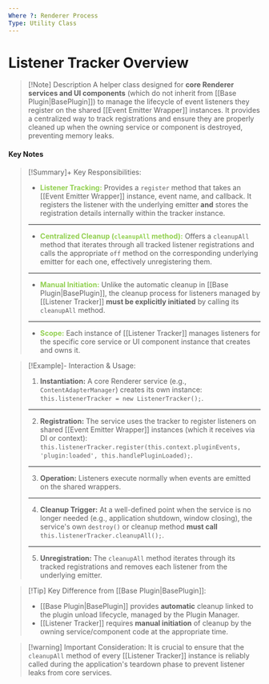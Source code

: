 ```yaml
---
Where ?: Renderer Process
Type: Utility Class
---
```


# Listener Tracker Overview

> [!Note] Description
> A helper class designed for **core Renderer services and UI components** (which do not inherit from [[Base Plugin|BasePlugin]]) to manage the lifecycle of event listeners they register on the shared [[Event Emitter Wrapper]] instances. It provides a centralized way to track registrations and ensure they are properly cleaned up when the owning service or component is destroyed, preventing memory leaks.

#### Key Notes

> [!Summary]+ Key Responsibilities:
> - <span style="font-weight:bold; color:rgb(146, 208, 80)">Listener Tracking:</span> Provides a `register` method that takes an [[Event Emitter Wrapper]] instance, event name, and callback. It registers the listener with the underlying emitter **and** stores the registration details internally within the tracker instance.
> ---
> - <span style="font-weight:bold; color:rgb(146, 208, 80)">Centralized Cleanup (`cleanupAll` method):</span> Offers a `cleanupAll` method that iterates through all tracked listener registrations and calls the appropriate `off` method on the corresponding underlying emitter for each one, effectively unregistering them.
> ---
> - <span style="font-weight:bold; color:rgb(146, 208, 80)">Manual Initiation:</span> Unlike the automatic cleanup in [[Base Plugin|BasePlugin]], the cleanup process for listeners managed by [[Listener Tracker]] **must be explicitly initiated** by calling its `cleanupAll` method.
> - ---
> - <span style="font-weight:bold; color:rgb(146, 208, 80)">Scope:</span> Each instance of [[Listener Tracker]] manages listeners for the specific core service or UI component instance that creates and owns it.

> [!Example]- Interaction & Usage:
> 1.  **Instantiation:** A core Renderer service (e.g., `ContentAdapterManager`) creates its own instance: `this.listenerTracker = new ListenerTracker();`.
> ---
> 2.  **Registration:** The service uses the tracker to register listeners on shared [[Event Emitter Wrapper]] instances (which it receives via DI or context): `this.listenerTracker.register(this.context.pluginEvents, 'plugin:loaded', this.handlePluginLoaded);`.
> ---
> 3.  **Operation:** Listeners execute normally when events are emitted on the shared wrappers.
> ---
> 4.  **Cleanup Trigger:** At a well-defined point when the service is no longer needed (e.g., application shutdown, window closing), the service's own `destroy()` or cleanup method **must call** `this.listenerTracker.cleanupAll();`.
> ---
> 5.  **Unregistration:** The `cleanupAll` method iterates through its tracked registrations and removes each listener from the underlying emitter.

> [!Tip] Key Difference from [[Base Plugin|BasePlugin]]:
> - [[Base Plugin|BasePlugin]] provides **automatic** cleanup linked to the plugin unload lifecycle, managed by the Plugin Manager.
> - [[Listener Tracker]] requires **manual initiation** of cleanup by the owning service/component code at the appropriate time.

> [!warning] Important Consideration:
> It is crucial to ensure that the `cleanupAll` method of every [[Listener Tracker]] instance is reliably called during the application's teardown phase to prevent listener leaks from core services.